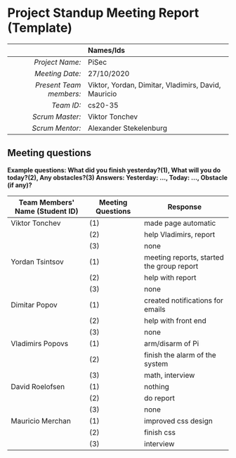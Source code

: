 # Project Standup Meeting Report (Template)

|                          | **Names/Ids**  |
|-------------------------:|:---------------|
| *Project Name:*          |PiSec			|
| *Meeting Date:*          |27/10/2020		|
| *Present Team members:*  |Viktor, Yordan, Dimitar, Vladimirs, David, Mauricio|
| *Team ID:*               |cs20-35			|
| *Scrum  Master:*         |Viktor Tonchev|
| *Scrum  Mentor:*         |Alexander Stekelenburg|
 
## Meeting questions

**Example questions: What did you finish yesterday?(1), What will you do today?(2), Any obstacles?(3)   Answers: Yesterday: ..., Today: ..., Obstacle (if any)?**

| **Team Members' Name (Student ID)** | **Meeting Questions** | **Response**  |
|-------------------------------------|-----------------------|---------------|
| Viktor Tonchev                      |(1)					  |made page automatic|
|									  |(2)					  |help Vladimirs, report|
|									  |(3)					  |none|
| Yordan Tsintsov                     |(1)					  |meeting reports, started the group report|
|									  |(2)					  |help with report|
|									  |(3)					  |none|
| Dimitar Popov                       |(1)					  |created notifications for emails|
|									  |(2)					  |help with front end|
|									  |(3)					  |none|
| Vladimirs Popovs                    |(1)					  |arm/disarm of Pi|
|									  |(2)					  |finish the alarm of the system|
|									  |(3)					  |math, interview|
| David Roelofsen                     |(1)					  |nothing|
|									  |(2)					  |do report|
|									  |(3)					  |none|
| Mauricio Merchan                    |(1)					  |improved css design|
|									  |(2)					  |finish css|
|									  |(3)					  |interview|
